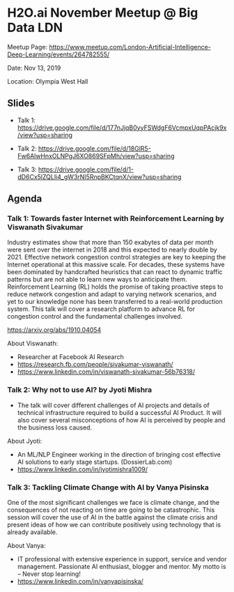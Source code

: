 # H2O.ai November Meetup @ Big Data LDN

Meetup Page: https://www.meetup.com/London-Artificial-Intelligence-Deep-Learning/events/264782555/

Date: Nov 13, 2019

Location: Olympia West Hall

## Slides

- Talk 1: https://drive.google.com/file/d/177nJjqB0yyFSWdgF6VcmpxUqpPAcjk9x/view?usp=sharing

- Talk 2: https://drive.google.com/file/d/18GlR5-Fw6AlwHnxOLNPgJ6XO869SFpMh/view?usp=sharing

- Talk 3: https://drive.google.com/file/d/1-dD6Cx5lZQLIi4_gW3rNI5RnpBKCtqnX/view?usp=sharing



## Agenda

### Talk 1: Towards faster Internet with Reinforcement Learning by Viswanath Sivakumar

Industry estimates show that more than 150 exabytes of data per month were sent over the internet in 2018 and this expected to nearly double by 2021. Effective network congestion control strategies are key to keeping the Internet operational at this massive scale. For decades, these systems have been dominated by handcrafted heuristics that can react to dynamic traffic patterns but are not able to learn new ways to anticipate them. Reinforcement Learning (RL) holds the promise of taking proactive steps to reduce network congestion and adapt to varying network scenarios, and yet to our knowledge none has been transferred to a real-world production system. This talk will cover a research platform to advance RL for congestion control and the fundamental challenges involved.

https://arxiv.org/abs/1910.04054

About Viswanath:

- Researcher at Facebook AI Research
- https://research.fb.com/people/sivakumar-viswanath/
- https://www.linkedin.com/in/viswanath-sivakumar-56b76318/

### Talk 2: Why not to use AI? by Jyoti Mishra

- The talk will cover different challenges of AI projects and details of technical infrastructure required to build a successful AI Product. It will also cover several misconceptions of how AI is perceived by people and the business loss caused.

About Jyoti:

- An ML/NLP Engineer working in the direction of bringing cost effective AI solutions to early stage startups. (DossierLab.com)
- https://www.linkedin.com/in/jyotimishra1009/

### Talk 3: Tackling Climate Change with AI by Vanya Pisinska

One of the most significant challenges we face is climate change, and the consequences of not reacting on time are going to be catastrophic. This session will cover the use of AI in the battle against the climate crisis and present ideas of how we can contribute positively using technology that is already available.

About Vanya:

- IT professional with extensive experience in support, service and vendor management. Passionate AI enthusiast, blogger and mentor. My motto is – Never stop learning!
- https://www.linkedin.com/in/vanyapisinska/
